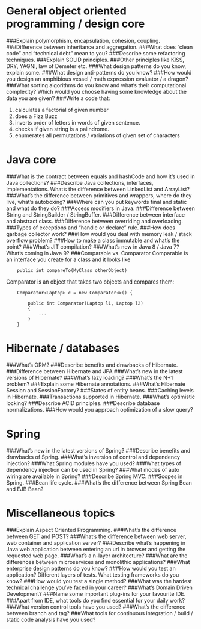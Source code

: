 General object oriented programming / design core
==================================================

###Explain polymorphism, encapsulation, cohesion, coupling.
###Difference between inheritance and aggregation.
###What does “clean code” and “technical debt” mean to you?
###Describe some refactoring techniques.
###Explain SOLID principles.
###Other principles like KISS, DRY, YAGNI, law of Demeter etc.
###What design patterns do you know, explain some.
###What design anti-patterns do you know?
###How would you design an amphibious vessel / math expression evaluator / a dragon?
###What sorting algorithms do you know and what’s their computational complexity? Which would you choose having some  knowledge about the data you are given?
###Write a code that:
1. calculates a factorial of given number
2. does a Fizz Buzz
3. inverts order of letters in words of given sentence.
4. checks if given string is a palindrome.
5. enumerates all permutations / variations of given set of characters

Java core
==========

###What is the contract between equals and hashCode and how it’s used in Java collections?
###Describe Java collections, interfaces, implementations. What’s the difference between LinkedList and ArrayList?
###What’s the difference between primitives and wrappers, where do they live, what’s autoboxing?
###Where can you put keywords final and static and what do they do?
###Access modifiers in Java.
###Difference between String and StringBuilder / StringBuffer.
###Difference between interface and abstract class.
###Difference between overriding and overloading.
###Types of exceptions and “handle or declare” rule.
###How does garbage collector work?
###How would you deal with memory leak / stack overflow problem?
###How to make a class immutable and what’s the point?
###What’s JIT compilation?
###What’s new in Java 8 / Java 7? What’s coming in Java 9?
###Comparable vs. Comparator
Comparable is an interface you create for a class and it looks like 

        public int compareTo(MyClass otherObject)

Comparator is an object that takes two objects and compares them:

        Comparator<Laptop> c = new Comparator<>() {

            public int Comparator(Laptop l1, Laptop l2) 
            {
                ...
            }
        }

Hibernate / databases
======================

###What’s ORM?
###Describe benefits and drawbacks of Hibernate.
###Difference between Hibernate and JPA
###What’s new in the latest versions of Hibernate?
###What’s lazy loading?
###What’s the N+1 problem?
###Explain some Hibernate annotations.
###What’s Hibernate Session and SessionFactory?
###States of entity beans.
###Caching levels in Hibernate.
###Transactions supported in Hibernate.
###What’s optimistic locking?
###Describe ACID principles.
###Describe database normalizations.
###How would you approach optimization of a slow query?

Spring
=======

###What’s new in the latest versions of Spring?
###Describe benefits and drawbacks of Spring.
###What’s inversion of control and dependency injection?
###What Spring modules have you used?
###What types of dependency injection can be used in Spring?
###What modes of auto wiring are available in Spring?
###Describe Spring MVC.
###Scopes in Spring.
###Bean life cycle.
###What’s the difference between Spring Bean and EJB Bean?

Miscellaneous topics
=====================
###Explain Aspect Oriented Programming.
###What’s the difference between GET and POST?
###What’s the difference between web server, web container and application server?
###Describe what’s happening in Java web application between entering an url in browser and getting the requested web page.
###What’s a n-layer architecture?
###What are the differences between microservices and monolithic applications?
###What enterprise design patterns do you know?
###How would you test an application? Different layers of tests. What testing frameworks do you know?
###How would you test a single method?
###What was the hardest technical challenge you’ve faced in your career?
###What’s Domain Driven Development?
###Name some important plug-ins for your favourite IDE.
###Apart from IDE, what tools do you find essential for your daily work?
###What version control tools have you used?
###What’s the difference between branch and tag?
###What tools for continuous integration / build / static code analysis have you used?

